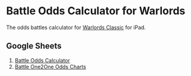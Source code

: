 # Battle Odds Calculator for Warlords

The odds battles calculator for [Warlords Classic](https://apps.apple.com/ru/app/warlords-classic-strategy/id532024361?l=en) for iPad.

## Google Sheets

1. [Battle Odds Calculator](https://docs.google.com/spreadsheets/d/1fV6ZTT-svuXWK-zfhH0Wu5UhQnFzhZ1_lIkksxyq60M/)
2. [Battle One2One Odds Charts](https://docs.google.com/spreadsheets/d/1ou9U7EJTYB_u3idbwfkAwBgYeWnDuyNZqPQVHiBfaLU/edit?usp=sharing)
